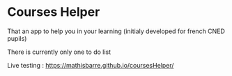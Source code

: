 # Courses Helper
That an app to help you in your learning (initialy developed for french CNED pupils)


There is currently only one to do list


Live testing : https://mathisbarre.github.io/coursesHelper/
